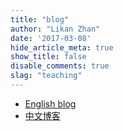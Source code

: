 ```yaml
---
title: "blog"
author: "Likan Zhan"
date: '2017-03-08'
hide_article_meta: true
show_title: false
disable_comments: true
slag: "teaching"
---
```


- [English blog](/p_english/)
- [中文博客](/p_chinese/)
